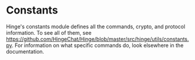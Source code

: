 Constants
=========

Hinge's constants module defines all the commands, crypto, and protocol information. To see all of them, see https://github.com/HingeChat/Hinge/blob/master/src/hinge/utils/constants.py. For information on what specific commands do, look elsewhere in the documentation.